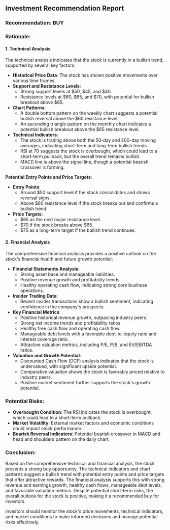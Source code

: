 ## Investment Recommendation Report

### Recommendation: BUY

### Rationale:

#### 1. Technical Analysis

The technical analysis indicates that the stock is currently in a bullish trend, supported by several key factors:

- **Historical Price Data**: The stock has shown positive movements over various time frames. 
- **Support and Resistance Levels**: 
  - Strong support levels at $50, $45, and $40.
  - Resistance levels at $60, $65, and $70, with potential for bullish breakout above $65.
- **Chart Patterns**: 
  - A double bottom pattern on the weekly chart suggests a potential bullish reversal above the $60 resistance level.
  - An ascending triangle pattern on the monthly chart indicates a potential bullish breakout above the $65 resistance level.
- **Technical Indicators**: 
  - The stock is trading above both the 50-day and 200-day moving averages, indicating short-term and long-term bullish trends.
  - RSI at 70 suggests the stock is overbought, which could lead to a short-term pullback, but the overall trend remains bullish.
  - MACD line is above the signal line, though a potential bearish crossover is forming.

**Potential Entry Points and Price Targets**:
- **Entry Points**:
  - Around $50 support level if the stock consolidates and shows reversal signs.
  - Above $60 resistance level if the stock breaks out and confirms a bullish trend.
- **Price Targets**:
  - $65 as the next major resistance level.
  - $70 if the stock breaks above $65.
  - $75 as a long-term target if the bullish trend continues.

#### 2. Financial Analysis

The comprehensive financial analysis provides a positive outlook on the stock's financial health and future growth potential:

- **Financial Statements Analysis**:
  - Strong asset base and manageable liabilities.
  - Positive revenue growth and profitability trends.
  - Healthy operating cash flow, indicating strong core business operations.
- **Insider Trading Data**:
  - Recent insider transactions show a bullish sentiment, indicating confidence in the company's prospects.
- **Key Financial Metrics**:
  - Positive historical revenue growth, outpacing industry peers.
  - Strong net income trends and profitability ratios.
  - Healthy free cash flow and operating cash flow.
  - Manageable debt levels with a favorable debt-to-equity ratio and interest coverage ratio.
  - Attractive valuation metrics, including P/E, P/B, and EV/EBITDA ratios.
- **Valuation and Growth Potential**:
  - Discounted Cash Flow (DCF) analysis indicates that the stock is undervalued, with significant upside potential.
  - Comparative valuation shows the stock is favorably priced relative to industry peers.
  - Positive market sentiment further supports the stock's growth potential.

### Potential Risks:
- **Overbought Condition**: The RSI indicates the stock is overbought, which could lead to a short-term pullback.
- **Market Volatility**: External market factors and economic conditions could impact stock performance.
- **Bearish Reversal Indicators**: Potential bearish crossover in MACD and head and shoulders pattern on the daily chart.

### Conclusion:

Based on the comprehensive technical and financial analysis, the stock presents a strong buy opportunity. The technical indicators and chart patterns suggest a bullish trend with potential entry points and price targets that offer attractive rewards. The financial analysis supports this with strong revenue and earnings growth, healthy cash flows, manageable debt levels, and favorable valuation metrics. Despite potential short-term risks, the overall outlook for the stock is positive, making it a recommended buy for investors.

Investors should monitor the stock's price movements, technical indicators, and market conditions to make informed decisions and manage potential risks effectively.